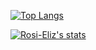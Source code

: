 [![Top Langs](https://github-readme-stats.vercel.app/api/top-langs/?username=Rosi-Eliz&layout=compact&theme=radical)](https://github.com/anuraghazra/github-readme-stats)

[![Rosi-Eliz's stats](https://github-readme-stats.vercel.app/api/wakatime?username=Rosi-Eliz)](https://github.com/Rosi-Eliz/github-readme-stats)
